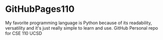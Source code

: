 # GitHubPages110

My favorite programming language is Python because of its readability, versatility and it's just really simple to learn and use. 
GitHub Personal repo for CSE 110 UCSD
